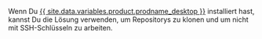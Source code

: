 Wenn Du [{{ site.data.variables.product.prodname_desktop }}](https://desktop.github.com/) installiert hast, kannst Du die Lösung verwenden, um Repositorys zu klonen und um nicht mit SSH-Schlüsseln zu arbeiten.

